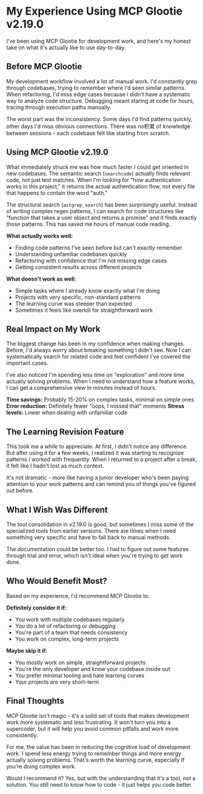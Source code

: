 # My Experience Using MCP Glootie v2.19.0

I've been using MCP Glootie for development work, and here's my honest take on what it's actually like to use day-to-day.

## Before MCP Glootie

My development workflow involved a lot of manual work. I'd constantly grep through codebases, trying to remember where I'd seen similar patterns. When refactoring, I'd miss edge cases because I didn't have a systematic way to analyze code structure. Debugging meant staring at code for hours, tracing through execution paths manually.

The worst part was the inconsistency. Some days I'd find patterns quickly, other days I'd miss obvious connections. There was no积累 of knowledge between sessions - each codebase felt like starting from scratch.

## Using MCP Glootie v2.19.0

What immediately struck me was how much faster I could get oriented in new codebases. The semantic search (`searchcode`) actually finds relevant code, not just text matches. When I'm looking for "how authentication works in this project," it returns the actual authentication flow, not every file that happens to contain the word "auth."

The structural search (`astgrep_search`) has been surprisingly useful. Instead of writing complex regex patterns, I can search for code structures like "function that takes a user object and returns a promise" and it finds exactly those patterns. This has saved me hours of manual code reading.

**What actually works well:**
- Finding code patterns I've seen before but can't exactly remember
- Understanding unfamiliar codebases quickly
- Refactoring with confidence that I'm not missing edge cases
- Getting consistent results across different projects

**What doesn't work as well:**
- Simple tasks where I already know exactly what I'm doing
- Projects with very specific, non-standard patterns
- The learning curve was steeper than expected
- Sometimes it feels like overkill for straightforward work

## Real Impact on My Work

The biggest change has been in my confidence when making changes. Before, I'd always worry about breaking something I didn't see. Now I can systematically search for related code and feel confident I've covered the important cases.

I've also noticed I'm spending less time on "exploration" and more time actually solving problems. When I need to understand how a feature works, I can get a comprehensive view in minutes instead of hours.

**Time savings:** Probably 15-20% on complex tasks, minimal on simple ones
**Error reduction:** Definitely fewer "oops, I missed that" moments
**Stress levels:** Lower when dealing with unfamiliar code

## The Learning Revision Feature

This took me a while to appreciate. At first, I didn't notice any difference. But after using it for a few weeks, I realized it was starting to recognize patterns I worked with frequently. When I returned to a project after a break, it felt like I hadn't lost as much context.

It's not dramatic - more like having a junior developer who's been paying attention to your work patterns and can remind you of things you've figured out before.

## What I Wish Was Different

The tool consolidation in v2.19.0 is good, but sometimes I miss some of the specialized tools from earlier versions. There are times when I need something very specific and have to fall back to manual methods.

The documentation could be better too. I had to figure out some features through trial and error, which isn't ideal when you're trying to get work done.

## Who Would Benefit Most?

Based on my experience, I'd recommend MCP Glootie to:

**Definitely consider it if:**
- You work with multiple codebases regularly
- You do a lot of refactoring or debugging
- You're part of a team that needs consistency
- You work on complex, long-term projects

**Maybe skip it if:**
- You mostly work on simple, straightforward projects
- You're the only developer and know your codebase inside out
- You prefer minimal tooling and hate learning curves
- Your projects are very short-term

## Final Thoughts

MCP Glootie isn't magic - it's a solid set of tools that makes development work more systematic and less frustrating. It won't turn you into a supercoder, but it will help you avoid common pitfalls and work more consistently.

For me, the value has been in reducing the cognitive load of development work. I spend less energy trying to remember things and more energy actually solving problems. That's worth the learning curve, especially if you're doing complex work.

Would I recommend it? Yes, but with the understanding that it's a tool, not a solution. You still need to know how to code - it just helps you code better.